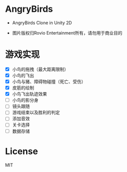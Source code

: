 # AngryBirds

- AngryBirds Clone in Unity 2D

- 图片版权归Rovio Entertainment所有，请勿用于商业目的

# 游戏实现

- [x] 小鸟的拖拽（最大距离限制）
- [x] 小鸟的飞出
- [x] 小鸟与猪、障碍物碰撞（死亡、受伤）
- [x] 皮筋的绘制
- [x] 小鸟飞出轨迹效果
- [ ] 小鸟的影分身
- [ ] 镜头跟随
- [ ] 游戏结束以及胜利的判定
- [ ] 添加音效
- [ ] 关卡选择
- [ ] 数据存储

# License

MIT

